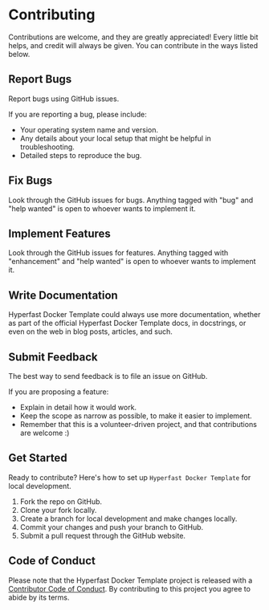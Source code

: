 # Contributing

Contributions are welcome, and they are greatly appreciated! Every little bit
helps, and credit will always be given. You can contribute in the ways listed below.

## Report Bugs

Report bugs using GitHub issues.

If you are reporting a bug, please include:

* Your operating system name and version.
* Any details about your local setup that might be helpful in troubleshooting.
* Detailed steps to reproduce the bug.

## Fix Bugs

Look through the GitHub issues for bugs. Anything tagged with "bug" and "help
wanted" is open to whoever wants to implement it.

## Implement Features

Look through the GitHub issues for features. Anything tagged with "enhancement"
and "help wanted" is open to whoever wants to implement it.

## Write Documentation

Hyperfast Docker Template could always use more documentation, whether as part of the
official Hyperfast Docker Template docs, in docstrings, or even on the web in blog posts,
articles, and such.

## Submit Feedback

The best way to send feedback is to file an issue on GitHub.

If you are proposing a feature:

* Explain in detail how it would work.
* Keep the scope as narrow as possible, to make it easier to implement.
* Remember that this is a volunteer-driven project, and that contributions
  are welcome :)

## Get Started

Ready to contribute? Here's how to set up `Hyperfast Docker Template` for local development.

1. Fork the repo on GitHub.
2. Clone your fork locally.
3. Create a branch for local development and make changes locally.
4. Commit your changes and push your branch to GitHub.
5. Submit a pull request through the GitHub website.

## Code of Conduct

Please note that the Hyperfast Docker Template project is released with a [Contributor Code of Conduct](CODE_OF_CONDUCT.md). By contributing to this project you agree to abide by its terms.
